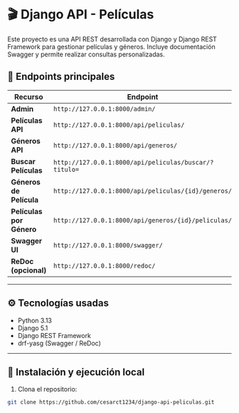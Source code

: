 # 🎬 Django API - Películas

Este proyecto es una API REST desarrollada con Django y Django REST Framework para gestionar películas y géneros. Incluye documentación Swagger y permite realizar consultas personalizadas.

## 🚀 Endpoints principales

| Recurso               | Endpoint                                              |
|-----------------------|--------------------------------------------------------|
| **Admin**             | `http://127.0.0.1:8000/admin/`                         |
| **Películas API**     | `http://127.0.0.1:8000/api/peliculas/`                 |
| **Géneros API**       | `http://127.0.0.1:8000/api/generos/`                   |
| **Buscar Películas**  | `http://127.0.0.1:8000/api/peliculas/buscar/?titulo=`  |
| **Géneros de Película** | `http://127.0.0.1:8000/api/peliculas/{id}/generos/`  |
| **Películas por Género** | `http://127.0.0.1:8000/api/generos/{id}/peliculas/` |
| **Swagger UI**        | `http://127.0.0.1:8000/swagger/`                      |
| **ReDoc (opcional)**  | `http://127.0.0.1:8000/redoc/`                        |

---

## ⚙️ Tecnologías usadas
- Python 3.13
- Django 5.1
- Django REST Framework
- drf-yasg (Swagger / ReDoc)

---

## 📄 Instalación y ejecución local
1. Clona el repositorio:
```bash
git clone https://github.com/cesarct1234/django-api-peliculas.git


